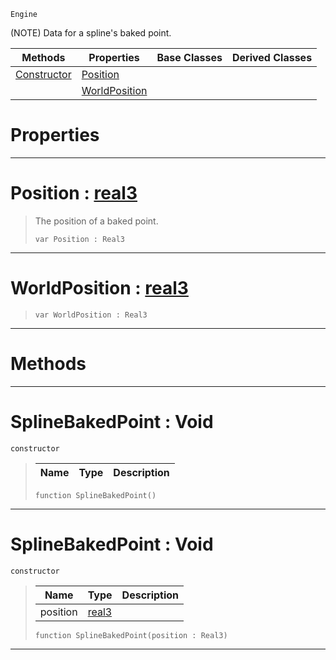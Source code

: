  `Engine`

(NOTE) Data for a spline's baked point.

|Methods|Properties|Base Classes|Derived Classes|
|---|---|---|---|
|[ Constructor](https://github.com/dragonCASTjosh/PlasmaDocs/blob/master/code_reference/class_reference/splinebakedpoint.markdown#splinebakedpoint-void)|[ Position](https://github.com/dragonCASTjosh/PlasmaDocs/blob/master/code_reference/class_reference/splinebakedpoint.markdown#position-plasma-engine-doc)| | |
| |[ WorldPosition](https://github.com/dragonCASTjosh/PlasmaDocs/blob/master/code_reference/class_reference/splinebakedpoint.markdown#worldposition-plasma-engin)| | |


 #  Properties


---  
 #  Position : [real3](https://github.com/dragonCASTjosh/PlasmaDocs/blob/master/code_reference/lightning_base_types/real3.markdown)

> The position of a baked point.
> ``` lang=cpp, name=Lightning
> var Position : Real3


---  
 #  WorldPosition : [real3](https://github.com/dragonCASTjosh/PlasmaDocs/blob/master/code_reference/lightning_base_types/real3.markdown)

> 
> ``` lang=cpp, name=Lightning
> var WorldPosition : Real3


---  
 #  Methods


---  
 #  SplineBakedPoint : Void

 `constructor`

> 
> |Name|Type|Description|
> |---|---|---|
> ``` lang=cpp, name=Lightning
> function SplineBakedPoint()
> ``` 


---  
 #  SplineBakedPoint : Void

 `constructor`

> 
> |Name|Type|Description|
> |---|---|---|
> |position|[real3](https://github.com/dragonCASTjosh/PlasmaDocs/blob/master/code_reference/lightning_base_types/real3.markdown)| |
> ``` lang=cpp, name=Lightning
> function SplineBakedPoint(position : Real3)
> ``` 


---  
 

 